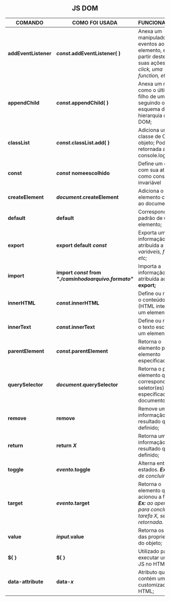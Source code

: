## <center>JS DOM</center>
  

|COMANDO|COMO FOI USADA|FUNCIONALIDADE|
|---|---|---|
|**addEventListener**|***const*.addEventListener( )**|Anexa um manipulador de eventos ao elemento, e a partir deste atribui suas ações; ***Ex:** click, uma function, etc;*|
|**appendChild**|***const*.appendChild( )**|Anexa um nó como o último filho de um nó, seguindo o esquema de hierarquia do DOM;|
|**classList**|***const*.classList.add( )**|Adiciona uma classe de CSS ao objeto; Pode ser retornada ao console.log;|
|**const**|***const* nomeescolhido**|Define um objeto com sua atribuição como constante, invariável|
|**createElement**|***document*.createElement**|Adiciona o elemento citado ao documento;|
|**default**|**default**|Corresponde ao padrão de um elemento;|
|**export**|**export default *const***|Exporta uma informação atribuída a ele; ***Ex:** variáveis, funções, etc;*|
|**import**|**import *const* from *"./caminhodoarquivo.formato"***|Importa a informação atribuída ao **export;**|
|**innerHTML**|***const*.innerHTML**|Define ou retorna o conteúdo HTML (HTML interno) de um elemento;|
|**innerText**|***const*.innerText**|Define ou retorna o texto escolhido à um elemento;|
|**parentElement**|***const*.parentElement**|Retorna o elemento pai do elemento especificado;|
|**querySelector**|***document*.querySelector**|Retorna o primeiro elemento que corresponde a um seletor(es) CSS especificado(s) no documento;|
|**remove**|**remove**|Remove uma informação ou resultado que foi definido;|
|**return**|**return *X***|Retorna uma informação ou resultado que foi definido;|
|**toggle**|***evento*.toggle**|Alterna entre dois estados. ***Ex:** botão de concluir tarefa;*|
|**target**|***evento*.target**|Retorna o elemento que acionou a função; ***Ex:** ao apertar para concluir a tarefa X, será retornada.*|
|**value**|***input*.value**|Retorna os valores das propriedades do objeto;|
|**${ }**|**${ }**|Utilizado para executar uma ação JS no HTML;|
|**data-attribute**|**data-*x***|Atributo que contém um dado customizado do HTML;|
